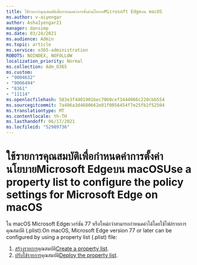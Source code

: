 ```yaml
---
title: ใช้รายการคุณสมบัติเพื่อกําหนดค่าการตั้งค่านโยบายMicrosoft Edgeบน macOS
ms.author: v-aiyengar
author: AshaIyengar21
manager: dansimp
ms.date: 03/24/2021
ms.audience: Admin
ms.topic: article
ms.service: o365-administration
ROBOTS: NOINDEX, NOFOLLOW
localization_priority: Normal
ms.collection: Adm_O365
ms.custom:
- "9004632"
- "9006494"
- "8361"
- "11114"
ms.openlocfilehash: 583e3f4401901bec70b0cef3444066c220cbb554
ms.sourcegitcommit: 7a406a3d4680662e81f0056454f7e25fb2f52504
ms.translationtype: MT
ms.contentlocale: th-TH
ms.lasthandoff: 06/17/2021
ms.locfileid: "52989736"
---
```

# <a name="use-a-property-list-to-configure-the-policy-settings-for-microsoft-edge-on-macos"></a><span data-ttu-id="57c52-102">ใช้รายการคุณสมบัติเพื่อกําหนดค่าการตั้งค่านโยบายMicrosoft Edgeบน macOS</span><span class="sxs-lookup"><span data-stu-id="57c52-102">Use a property list to configure the policy settings for Microsoft Edge on macOS</span></span>

<span data-ttu-id="57c52-103">ใน macOS Microsoft Edgeเวอร์ชัน 77 หรือใหม่กว่าสามารถกําหนดค่าได้โดยใช้ไฟล์รายการคุณสมบัติ (.plist):</span><span class="sxs-lookup"><span data-stu-id="57c52-103">On macOS, Microsoft Edge version 77 or later can be configured by using a property list (.plist) file:</span></span>

1. <span data-ttu-id="57c52-104">[สร้างรายการ](https://go.microsoft.com/fwlink/?linkid=2134726)คุณสมบัติ</span><span class="sxs-lookup"><span data-stu-id="57c52-104">[Create a property list](https://go.microsoft.com/fwlink/?linkid=2134726).</span></span>
1. <span data-ttu-id="57c52-105">[ปรับใช้รายการ](https://go.microsoft.com/fwlink/?linkid=2134727)คุณสมบัติ</span><span class="sxs-lookup"><span data-stu-id="57c52-105">[Deploy the property list](https://go.microsoft.com/fwlink/?linkid=2134727).</span></span>
